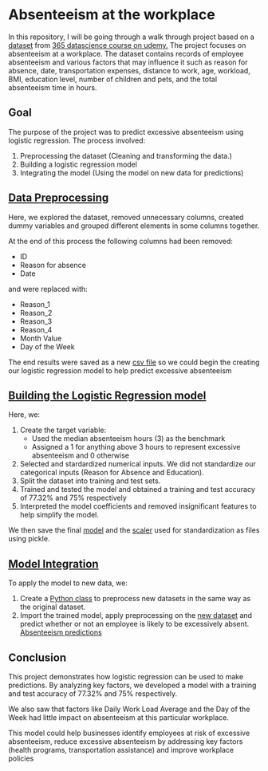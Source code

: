 # Absenteeism at the workplace
In this repository, I will be going through a walk through project based on a [dataset](https://github.com/elvin-7/365_data_science_absenteeism/blob/main/Absenteeism-data.csv) from [365 datascience course on udemy.](https://www.udemy.com/course/the-data-science-course-complete-data-science-bootcamp/) The project focuses on absenteeism at a workplace.
The dataset contains records of employee absenteeism and various factors that may influence it such as reason for absence, date, transportation expenses, distance to work, age, workload, BMI, education level, number of children and pets, and the total absenteeism time in hours.

## Goal
The purpose of the project was to predict excessive absenteeism using logistic regression. The process involved:
1. Preprocessing the dataset (Cleaning and transforming the data.)
2. Building a logistic regression model
3. Integrating the model (Using the model on new data for predictions)

## [Data Preprocessing](https://github.com/elvin-7/365_data_science_absenteeism/blob/main/Absenteeism%20Preprocessing.ipynb)
Here, we explored the dataset, removed unnecessary columns, created dummy variables and grouped different elements in some columns together.

At the end of this process the following columns had been removed:
- ID
- Reason for absence
- Date

and were replaced with:
- Reason_1
- Reason_2
- Reason_3
- Reason_4
- Month Value
- Day of the Week

The end results were saved as a new [csv file](https://github.com/elvin-7/365_data_science_absenteeism/blob/main/Absenteeism_preprocessed.csv) so we could begin the creating our logistic regression model to help predict excessive absenteeism

## [Building the Logistic Regression model](https://github.com/elvin-7/365_data_science_absenteeism/blob/main/Absenteeism%20Logistic%20Regression%20Model.ipynb)
Here, we:
1. Create the target variable:
   - Used the median absenteeism hours (3) as the benchmark
   - Assigned a 1 for anything above 3 hours to represent excessive absenteeism and 0 otherwise
2. Selected and stardardized numerical inputs. We did not standardize our categorical inputs (Reason for Absence and Education).
3. Split the dataset into training and test sets.
4. Trained and tested the model and obtained a training and test accuracy of 77.32% and 75% respectively
5. Interpreted the model coefficients and removed insignificant features to help simplify the model.
  
We then save the final [model](https://github.com/elvin-7/365_data_science_absenteeism/blob/main/model) and the [scaler](https://github.com/elvin-7/365_data_science_absenteeism/blob/main/scaler) used for standardization as files using pickle.

## [Model Integration](https://github.com/elvin-7/365_data_science_absenteeism/blob/main/Absenteeism%20Model%20Integration.ipynb)
To apply the model to new data, we:
1. Create a [Python class](https://github.com/elvin-7/365_data_science_absenteeism/blob/main/absenteeism_module.py) to preprocess new datasets in the same way as the original dataset.
2. Import the trained model, apply preprocessing on the [new dataset](https://github.com/elvin-7/365_data_science_absenteeism/blob/main/Absenteeism_new_data.csv) and predict whether or not an employee is likely to be excessively absent. [Absenteeism predictions](https://github.com/elvin-7/365_data_science_absenteeism/blob/main/Absenteeism_predictions.csv)

## Conclusion
This project demonstrates how logistic regression can be used to make predictions. By analyzing key factors, we developed a model with a training and test accuracy of 77.32% and 75% respectively.

We also saw that factors like Daily Work Load Average and the Day of the Week had little impact on absenteeism at this particular workplace.

This model could help businesses identify employees at risk of excessive absenteeism, reduce excessive absenteeism by addressing key factors (health programs, transportation assistance) and improve workplace policies
